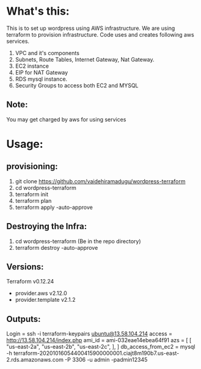 What's this:
=========

This is to set up wordpress using AWS infrastructure. We are using terraform to provision infrastructure. Code uses and creates following aws services.

1. VPC and it's components
2. Subnets, Route Tables, Internet Gateway, Nat Gateway.
3. EC2 instance
4. EIP for NAT Gateway
5. RDS mysql instance.
6. Security Groups to access both EC2 and MYSQL

Note:
-----
You may get charged by aws for using services


Usage:
=======

provisioning:
-------------

1. git clone https://github.com/vaidehiramadugu/wordpress-terraform
2. cd  wordpress-terraform
2. terraform init
3. terraform plan
4. terraform apply -auto-approve


Destroying the Infra:
---------------------
1. cd wordpress-terraform (Be in the repo directory)
2. terraform destroy -auto-approve


Versions:
--------
Terraform v0.12.24
+ provider.aws v2.12.0
+ provider.template v2.1.2


Outputs:
---------
Login = ssh -i terraform-keypairs ubuntu@13.58.104.214
access = http://13.58.104.214/index.php
ami_id = ami-032eae14ebea64f91
azs = [
  [
    "us-east-2a",
    "us-east-2b",
    "us-east-2c",
  ],
]
db_access_from_ec2 = mysql -h terraform-20201016054400415900000001.ciajt8m190b7.us-east-2.rds.amazonaws.com -P 3306 -u admin -padmin12345



